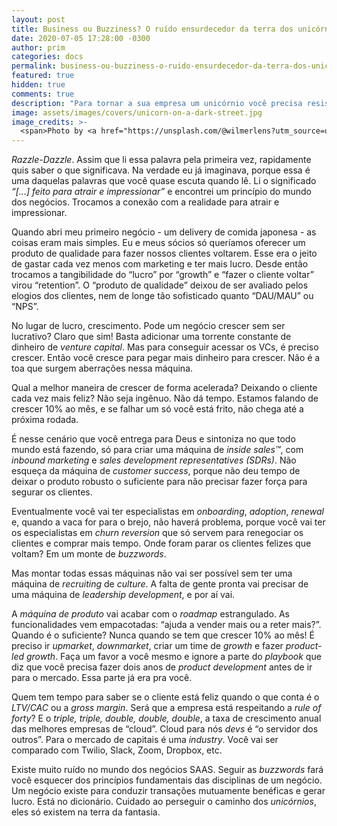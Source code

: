 ```yaml
---
layout: post
title: Business ou Buzziness? O ruído ensurdecedor da terra dos unicórnios
date: 2020-07-05 17:28:00 -0300
author: prim
categories: docs
permalink: business-ou-buzziness-o-ruido-ensurdecedor-da-terra-dos-unicornios
featured: true
hidden: true
comments: true
description: "Para tornar a sua empresa um unicórnio você precisa resistir a diversas tentações e ruídos que vão querer te tirar de perto do que mais importa: deixar seus clientes felizes."
image: assets/images/covers/unicorn-on-a-dark-street.jpg
image_credits: >-
  <span>Photo by <a href="https://unsplash.com/@wilmerlens?utm_source=unsplash&amp;utm_medium=referral&amp;utm_content=creditCopyText" target="_blank">Wilmer Martinez</a> on <a href="https://unsplash.com/s/photos/unicorn?utm_source=unsplash&amp;utm_medium=referral&amp;utm_content=creditCopyText" target="_blank">Unsplash</a></span>
---
```


*Razzle-Dazzle*. Assim que li essa palavra pela primeira vez, rapidamente quis saber o que significava. Na verdade eu já imaginava, porque essa é uma daquelas palavras que você quase escuta quando lê. Li o significado *“[...] feito para atrair e impressionar”* e encontrei um princípio do mundo dos negócios. Trocamos a conexão com a realidade para atrair e impressionar.

Quando abri meu primeiro negócio - um delivery de comida japonesa - as coisas eram mais simples. Eu e meus sócios só queríamos oferecer um produto de qualidade para fazer nossos clientes voltarem. Esse era o jeito de gastar cada vez menos com marketing e ter mais lucro. Desde então trocamos a tangibilidade do “lucro” por “growth” e “fazer o cliente voltar” virou “retention”. O “produto de qualidade” deixou de ser avaliado pelos elogios dos clientes, nem de longe tão sofisticado quanto “DAU/MAU” ou “NPS”.

No lugar de lucro, crescimento. Pode um negócio crescer sem ser lucrativo? Claro que sim! Basta adicionar uma torrente constante de dinheiro de *venture capital*. Mas para conseguir acessar os VCs, é preciso crescer. Então você cresce para pegar mais dinheiro para crescer. Não é a toa que surgem aberrações nessa máquina.

Qual a melhor maneira de crescer de forma acelerada? Deixando o cliente cada vez mais feliz? Não seja ingênuo. Não dá tempo. Estamos falando de crescer 10% ao mês, e se falhar um só você está frito, não chega até a próxima rodada.

É nesse cenário que você entrega para Deus e sintoniza no que todo mundo está fazendo, só para criar uma máquina de *inside sales™️*, com *inbound marketing* e *sales development representatives (SDRs)*. Não esqueça da máquina de *customer success*, porque não deu tempo de deixar o produto robusto o suficiente para não precisar fazer força para segurar os clientes.

Eventualmente você vai ter especialistas em *onboarding*, *adoption*, *renewal* e, quando a vaca for para o brejo, não haverá problema, porque você vai ter os especialistas em *churn reversion* que só servem para renegociar os clientes e comprar mais tempo. Onde foram parar os clientes felizes que voltam? Em um monte de *buzzwords*.

Mas montar todas essas máquinas não vai ser possível sem ter uma máquina de *recruiting* de *culture*. A falta de gente pronta vai precisar de uma máquina de *leadership  development*, e por aí vai.

A *máquina de produto* vai acabar com o *roadmap* estrangulado. As funcionalidades vem empacotadas: “ajuda a vender mais ou a reter mais?”. Quando é o suficiente? Nunca quando se tem que crescer 10% ao mês! É preciso ir *upmarket*, *downmarket*, criar um time de *growth* e fazer *product-led growth*. Faça um favor a você mesmo e ignore a parte do *playbook* que diz que você precisa fazer dois anos de *product development* antes de ir para o mercado. Essa parte já era pra você.

Quem tem tempo para saber se o cliente está feliz quando o que conta é o *LTV/CAC* ou a *gross margin*. Será que a empresa está respeitando a *rule of forty*? E o *triple, triple, double, double, double*, a taxa de crescimento anual das melhores empresas de “cloud”. Cloud para nós *devs* é “o servidor dos outros”. Para o mercado de capitais é uma *industry*. Você vai ser comparado com Twilio, Slack, Zoom, Dropbox, etc.

Existe muito ruído no mundo dos negócios SAAS. Seguir as *buzzwords* fará você esquecer dos princípios fundamentais das disciplinas de um negócio. Um negócio existe para conduzir transações mutuamente benéficas e gerar lucro. Está no dicionário. Cuidado ao perseguir o caminho dos *unicórnios*, eles só existem na terra da fantasia.
